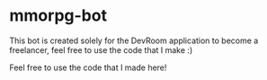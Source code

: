 # mmorpg-bot
This bot is created solely for the DevRoom application to become a freelancer, feel free to use the code that I make :)

Feel free to use the code that I made here!

